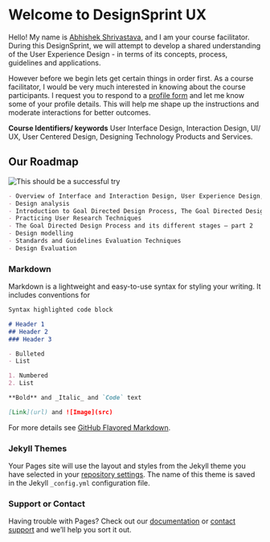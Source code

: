 # Welcome to DesignSprint UX

Hello! My name is [Abhishek Shrivastava](https://www.iitg.ac.in/shri/), and I am your course facilitator. During this DesignSprint, we will attempt to develop a shared understanding of the User Experience Design - in terms of its concepts, process, guidelines and applications. 

However before we begin lets get certain things in order first. As a course facilitator, I would be very much interested in knowing about the course participants. I request you to respond to a [profile form](#) and let me know some of your profile details. This will help me shape up the instructions and moderate interactions for better outcomes. 

**Course Identifiers/ keywords** User Interface Design, Interaction Design, UI/ UX, User Centered Design, Designing Technology Products and Services.

## Our Roadmap

![This should be a successful try](https://www.iitg.ac.in/shri/images/acmcci19_grp_smaller.gif "Never Knew")
```markdown
- Overview of Interface and Interaction Design, User Experience Design, Analysis of current trends in Design
- Design analysis
- Introduction to Goal Directed Design Process, The Goal Directed Design Process and its different stages – part 1
- Practicing User Research Techniques
- The Goal Directed Design Process and its different stages – part 2
- Design modelling
- Standards and Guidelines Evaluation Techniques
- Design Evaluation
```
### Markdown

Markdown is a lightweight and easy-to-use syntax for styling your writing. It includes conventions for

```markdown
Syntax highlighted code block

# Header 1
## Header 2
### Header 3

- Bulleted
- List

1. Numbered
2. List

**Bold** and _Italic_ and `Code` text

[Link](url) and ![Image](src)
```

For more details see [GitHub Flavored Markdown](https://guides.github.com/features/mastering-markdown/).

### Jekyll Themes

Your Pages site will use the layout and styles from the Jekyll theme you have selected in your [repository settings](https://github.com/shriitg/designSprintUX/settings). The name of this theme is saved in the Jekyll `_config.yml` configuration file.

### Support or Contact

Having trouble with Pages? Check out our [documentation](https://docs.github.com/categories/github-pages-basics/) or [contact support](https://github.com/contact) and we’ll help you sort it out.
